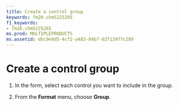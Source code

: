 ```yaml
---
title: Create a control group
keywords: fm20.chm5225265
f1_keywords:
- fm20.chm5225265
ms.prod: MULTIPLEPRODUCTS
ms.assetid: dbc9e9d5-4cf2-a483-84b7-02f13977c189
---
```



# Create a control group




1. In the form, select each control you want to include in the group.
    
2. From the  **Format** menu, choose **Group**.
    




